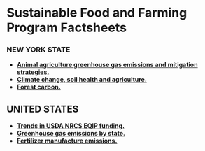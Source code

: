 # Sustainable Food and Farming Program Factsheets

### NEW YORK STATE
* **[Animal agriculture greenhouse gas emissions and mitigation strategies.](https://ejsff.github.io/NY)**
* **[Climate change, soil health and agriculture.](https://ejsff.github.io/NYSOIL/)**
* **[Forest carbon.](https://ejsff.github.io/NYFORESTS/)**

## UNITED STATES
* **[Trends in USDA NRCS EQIP funding.](https://ejsff.github.io/EQIP)**
* **[Greenhouse gas emissions by state.](https://ejsff.github.io/STATEGHGS/)**
* **[Fertilizer manufacture emissions.](https://ejsff.github.io/FERT/)**
